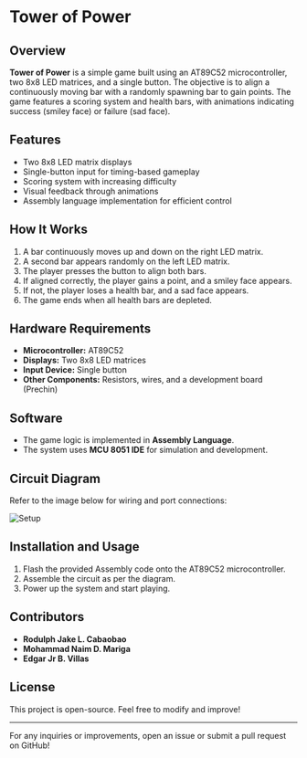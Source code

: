 # Tower of Power

## Overview
**Tower of Power** is a simple game built using an AT89C52 microcontroller, two 8x8 LED matrices, and a single button. The objective is to align a continuously moving bar with a randomly spawning bar to gain points. The game features a scoring system and health bars, with animations indicating success (smiley face) or failure (sad face).

## Features
- Two 8x8 LED matrix displays
- Single-button input for timing-based gameplay
- Scoring system with increasing difficulty
- Visual feedback through animations
- Assembly language implementation for efficient control

## How It Works
1. A bar continuously moves up and down on the right LED matrix.
2. A second bar appears randomly on the left LED matrix.
3. The player presses the button to align both bars.
4. If aligned correctly, the player gains a point, and a smiley face appears.
5. If not, the player loses a health bar, and a sad face appears.
6. The game ends when all health bars are depleted.

## Hardware Requirements
- **Microcontroller:** AT89C52
- **Displays:** Two 8x8 LED matrices
- **Input Device:** Single button
- **Other Components:** Resistors, wires, and a development board (Prechin)

## Software
- The game logic is implemented in **Assembly Language**.
- The system uses **MCU 8051 IDE** for simulation and development.

## Circuit Diagram
Refer to the image below for wiring and port connections:

![Setup](Screenshot%202024-06-01%20000249.png)

## Installation and Usage
1. Flash the provided Assembly code onto the AT89C52 microcontroller.
2. Assemble the circuit as per the diagram.
3. Power up the system and start playing.

## Contributors
- **Rodulph Jake L. Cabaobao**
- **Mohammad Naim D. Mariga**
- **Edgar Jr B. Villas**

## License
This project is open-source. Feel free to modify and improve!

---
For any inquiries or improvements, open an issue or submit a pull request on GitHub!

